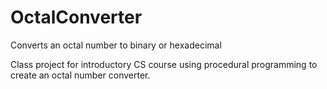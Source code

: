 # OctalConverter
Converts an octal number to binary or hexadecimal

Class project for introductory CS course using procedural programming to create an octal number converter.


